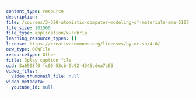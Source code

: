 ```yaml
---
content_type: resource
description: ''
file: /courses/3-320-atomistic-computer-modeling-of-materials-sma-5107-spring-2005/3a6998f0fc0653cb9b924346cdea7b65_SbtqjZk80Qc.vtt
file_size: 101560
file_type: application/x-subrip
learning_resource_types: []
license: https://creativecommons.org/licenses/by-nc-sa/4.0/
ocw_type: OCWFile
resourcetype: Other
title: 3play caption file
uid: 3a6998f0-fc06-53cb-9b92-4346cdea7b65
video_files:
  video_thumbnail_file: null
video_metadata:
  youtube_id: null
---
```

